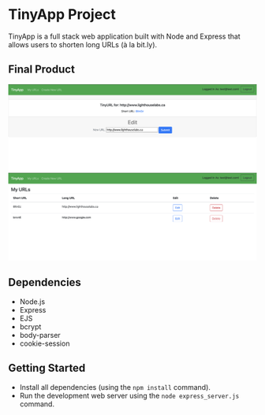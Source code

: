 # TinyApp Project

TinyApp is a full stack web application built with Node and Express that allows users to shorten long URLs (à la bit.ly).

## Final Product

!["Screenshot of URLs page"](https://github.com/SARATH-VARMA/tinyapp/blob/master/docs/edit_page.png?raw=true)
!["Screenshot of shortURL page"](https://github.com/SARATH-VARMA/tinyapp/blob/master/docs/urls_page.png?raw=true)

## Dependencies

- Node.js
- Express
- EJS
- bcrypt
- body-parser
- cookie-session

## Getting Started

- Install all dependencies (using the `npm install` command).
- Run the development web server using the `node express_server.js` command.